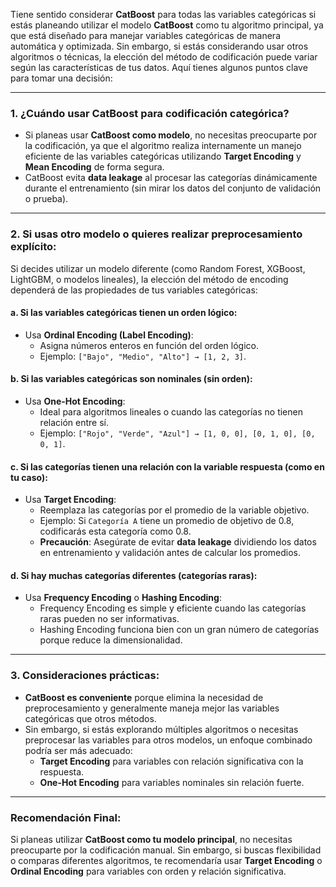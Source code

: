 Tiene sentido considerar **CatBoost** para todas las variables categóricas si estás planeando utilizar el modelo **CatBoost** como tu algoritmo principal, ya que está diseñado para manejar variables categóricas de manera automática y optimizada. Sin embargo, si estás considerando usar otros algoritmos o técnicas, la elección del método de codificación puede variar según las características de tus datos. Aquí tienes algunos puntos clave para tomar una decisión:

---

### **1. ¿Cuándo usar CatBoost para codificación categórica?**
- Si planeas usar **CatBoost como modelo**, no necesitas preocuparte por la codificación, ya que el algoritmo realiza internamente un manejo eficiente de las variables categóricas utilizando **Target Encoding** y **Mean Encoding** de forma segura.
- CatBoost evita **data leakage** al procesar las categorías dinámicamente durante el entrenamiento (sin mirar los datos del conjunto de validación o prueba).

---

### **2. Si usas otro modelo o quieres realizar preprocesamiento explícito:**
Si decides utilizar un modelo diferente (como Random Forest, XGBoost, LightGBM, o modelos lineales), la elección del método de encoding dependerá de las propiedades de tus variables categóricas:

#### **a. Si las variables categóricas tienen un orden lógico:**
   - Usa **Ordinal Encoding (Label Encoding)**:
     - Asigna números enteros en función del orden lógico.
     - Ejemplo: `["Bajo", "Medio", "Alto"] → [1, 2, 3]`.

#### **b. Si las variables categóricas son nominales (sin orden):**
   - Usa **One-Hot Encoding**:
     - Ideal para algoritmos lineales o cuando las categorías no tienen relación entre sí.
     - Ejemplo: `["Rojo", "Verde", "Azul"] → [1, 0, 0], [0, 1, 0], [0, 0, 1]`.

#### **c. Si las categorías tienen una relación con la variable respuesta (como en tu caso):**
   - Usa **Target Encoding**:
     - Reemplaza las categorías por el promedio de la variable objetivo.
     - Ejemplo: Si `Categoría A` tiene un promedio de objetivo de 0.8, codificarás esta categoría como 0.8.
     - **Precaución**: Asegúrate de evitar **data leakage** dividiendo los datos en entrenamiento y validación antes de calcular los promedios.

#### **d. Si hay muchas categorías diferentes (categorías raras):**
   - Usa **Frequency Encoding** o **Hashing Encoding**:
     - Frequency Encoding es simple y eficiente cuando las categorías raras pueden no ser informativas.
     - Hashing Encoding funciona bien con un gran número de categorías porque reduce la dimensionalidad.

---

### **3. Consideraciones prácticas:**
- **CatBoost es conveniente** porque elimina la necesidad de preprocesamiento y generalmente maneja mejor las variables categóricas que otros métodos.
- Sin embargo, si estás explorando múltiples algoritmos o necesitas preprocesar las variables para otros modelos, un enfoque combinado podría ser más adecuado:
  - **Target Encoding** para variables con relación significativa con la respuesta.
  - **One-Hot Encoding** para variables nominales sin relación fuerte.

---

### **Recomendación Final:**
Si planeas utilizar **CatBoost como tu modelo principal**, no necesitas preocuparte por la codificación manual. Sin embargo, si buscas flexibilidad o comparas diferentes algoritmos, te recomendaría usar **Target Encoding** o **Ordinal Encoding** para variables con orden y relación significativa.